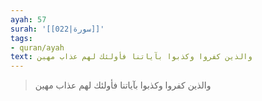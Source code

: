 ```yaml
---
ayah: 57
surah: '[[022|سورة]]'
tags:
- quran/ayah
text: والذين كفروا وكذبوا بآياتنا فأولئك لهم عذاب مهين
---
```

> والذين كفروا وكذبوا بآياتنا فأولئك لهم عذاب مهين
